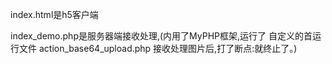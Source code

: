 index.html是h5客户端

index_demo.php是服务器端接收处理,(内用了MyPHP框架,运行了 自定义的首运行文件 action_base64_upload.php 接收处理图片后,打了断点:就终止了。) 